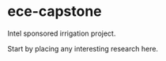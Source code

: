 # ece-capstone
Intel sponsored irrigation project. 

Start by placing any interesting research here.

